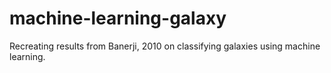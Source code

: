 # machine-learning-galaxy
Recreating results from Banerji, 2010 on classifying galaxies using machine learning.
